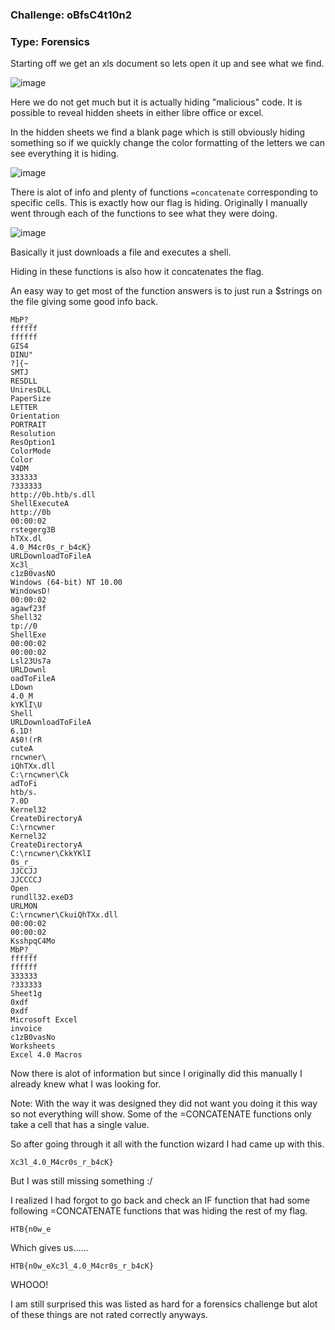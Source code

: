 ### Challenge: oBfsC4t10n2

### Type: Forensics


Starting off we get an xls document so lets open it up and see what we find.

![image](https://user-images.githubusercontent.com/105310322/189444858-1218ad87-52a6-4343-9d50-041ff50bee67.png)

Here we do not get much but it is actually hiding "malicious" code. It is possible to reveal hidden sheets in either libre office or excel.

In the hidden sheets we find a blank page which is still obviously hiding something so if we quickly change the color formatting of the letters we can see everything it is hiding.

![image](https://user-images.githubusercontent.com/105310322/189445318-b1f2915b-a15e-450b-b978-075750de8660.png)

There is alot of info and plenty of functions ```=concatenate``` corresponding to specific cells. This is exactly how our flag is hiding. Originally I manually went through each of the functions to see what they were doing.

![image](https://user-images.githubusercontent.com/105310322/189445607-840becaa-3680-4e6e-a2f1-8ab438a34f65.png)

Basically it just downloads a file and executes a shell.

Hiding in these functions is also how it concatenates the flag.

An easy way to get most of the function answers is to just run a $strings on the file giving some good info back.

```console
MbP?_
ffffff
ffffff
GIS4
DINU"
?]{~
SMTJ
RESDLL
UniresDLL
PaperSize
LETTER
Orientation
PORTRAIT
Resolution
ResOption1
ColorMode
Color
V4DM
333333
?333333
http://0b.htb/s.dll
ShellExecuteA
http://0b
00:00:02
rstegerg3B
hTXx.dl
4.0_M4cr0s_r_b4cK}
URLDownloadToFileA
Xc3l_
c1zB0vasNO
Windows (64-bit) NT 10.00
WindowsD!
00:00:02
agawf23f
Shell32
tp://0
ShellExe
00:00:02
00:00:02
Lsl23Us7a
URLDownl
oadToFileA
LDown
4.0_M
kYKlI\U
Shell
URLDownloadToFileA
6.1D!
A$0!(rR
cuteA
rncwner\
iQhTXx.dll
C:\rncwner\Ck
adToFi
htb/s.
7.0D
Kernel32
CreateDirectoryA
C:\rncwner
Kernel32
CreateDirectoryA
C:\rncwner\CkkYKlI
0s_r_
JJCCJJ
JJCCCCJ
Open
rundll32.exeD3
URLMON
C:\rncwner\CkuiQhTXx.dll
00:00:02
00:00:02
KsshpqC4Mo
MbP?_
ffffff
ffffff
333333
?333333
Sheet1g
0xdf
0xdf
Microsoft Excel
invoice
c1zB0vasNo
Worksheets
Excel 4.0 Macros
```

Now there is alot of information but since I originally did this manually I already knew what I was looking for.

Note: With the way it was designed they did not want you doing it this way so not everything will show. Some of the =CONCATENATE functions only take a cell that has a single value.

So after going through it all with the function wizard I had came up with this.

```Xc3l_4.0_M4cr0s_r_b4cK}```

But I was still missing something :/

I realized I had forgot to go back and check an IF function that had some following =CONCATENATE functions that was hiding the rest of my flag.

```HTB{n0w_e```

Which gives us......


```HTB{n0w_eXc3l_4.0_M4cr0s_r_b4cK}```

WHOOO!

I am still surprised this was listed as hard for a forensics challenge but alot of these things are not rated correctly anyways.
